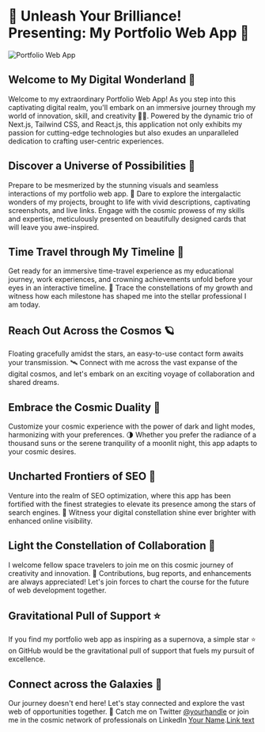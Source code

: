 
# 🎉 Unleash Your Brilliance! Presenting: My Portfolio Web App 🚀

![Portfolio Web App](https://your-portfolio-url.com/screenshot.png)

## Welcome to My Digital Wonderland 🌌

Welcome to my extraordinary Portfolio Web App! As you step into this captivating digital realm, you'll embark on an immersive journey through my world of innovation, skill, and creativity 🎨✨. Powered by the dynamic trio of Next.js, Tailwind CSS, and React.js, this application not only exhibits my passion for cutting-edge technologies but also exudes an unparalleled dedication to crafting user-centric experiences.

## Discover a Universe of Possibilities 🚀

Prepare to be mesmerized by the stunning visuals and seamless interactions of my portfolio web app. 🌟 Dare to explore the intergalactic wonders of my projects, brought to life with vivid descriptions, captivating screenshots, and live links. Engage with the cosmic prowess of my skills and expertise, meticulously presented on beautifully designed cards that will leave you awe-inspired.

## Time Travel through My Timeline 🌠

Get ready for an immersive time-travel experience as my educational journey, work experiences, and crowning achievements unfold before your eyes in an interactive timeline. 🌌 Trace the constellations of my growth and witness how each milestone has shaped me into the stellar professional I am today.

## Reach Out Across the Cosmos 🪐

Floating gracefully amidst the stars, an easy-to-use contact form awaits your transmission. 🛰️ Connect with me across the vast expanse of the digital cosmos, and let's embark on an exciting voyage of collaboration and shared dreams.

## Embrace the Cosmic Duality 🌌

Customize your cosmic experience with the power of dark and light modes, harmonizing with your preferences. 🌗 Whether you prefer the radiance of a thousand suns or the serene tranquility of a moonlit night, this app adapts to your cosmic desires.

## Uncharted Frontiers of SEO 🌌

Venture into the realm of SEO optimization, where this app has been fortified with the finest strategies to elevate its presence among the stars of search engines. 🚀 Witness your digital constellation shine ever brighter with enhanced online visibility.

## Light the Constellation of Collaboration 🌟

I welcome fellow space travelers to join me on this cosmic journey of creativity and innovation. 🌠 Contributions, bug reports, and enhancements are always appreciated! Let's join forces to chart the course for the future of web development together.

## Gravitational Pull of Support ⭐️

If you find my portfolio web app as inspiring as a supernova, a simple star ⭐️ on GitHub would be the gravitational pull of support that fuels my pursuit of excellence.

## Connect across the Galaxies 🚀

Our journey doesn't end here! Let's stay connected and explore the vast web of opportunities together. 🌌 Catch me on Twitter [@yourhandle](https://twitter.com/yourhandle) or join me in the cosmic network of professionals on LinkedIn [Your Name](https://www.linkedin.com/in/yourname/).<a href="https://www.example.com" target="_blank">Link text</a>
